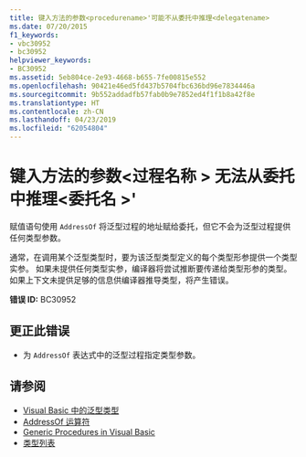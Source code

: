 ```yaml
---
title: 键入方法的参数<procedurename>'可能不从委托中推理<delegatename>
ms.date: 07/20/2015
f1_keywords:
- vbc30952
- bc30952
helpviewer_keywords:
- BC30952
ms.assetid: 5eb804ce-2e93-4668-b655-7fe00815e552
ms.openlocfilehash: 90421e46ed5fd437b5704fbc636bd96e7834446a
ms.sourcegitcommit: 9b552addadfb57fab0b9e7852ed4f1f1b8a42f8e
ms.translationtype: HT
ms.contentlocale: zh-CN
ms.lasthandoff: 04/23/2019
ms.locfileid: "62054804"
---
```

# <a name="type-arguments-for-method-procedurename-could-not-be-inferred-from-the-delegate-delegatename"></a>键入方法的参数\<过程名称 > 无法从委托中推理\<委托名 >'
赋值语句使用 `AddressOf` 将泛型过程的地址赋给委托，但它不会为泛型过程提供任何类型参数。  
  
 通常，在调用某个泛型类型时，要为该泛型类型定义的每个类型形参提供一个类型实参。 如果未提供任何类型实参，编译器将尝试推断要传递给类型形参的类型。 如果上下文未提供足够的信息供编译器推导类型，将产生错误。  
  
 **错误 ID:** BC30952  
  
## <a name="to-correct-this-error"></a>更正此错误  
  
- 为 `AddressOf` 表达式中的泛型过程指定类型参数。  
  
## <a name="see-also"></a>请参阅

- [Visual Basic 中的泛型类型](../../visual-basic/programming-guide/language-features/data-types/generic-types.md)
- [AddressOf 运算符](../../visual-basic/language-reference/operators/addressof-operator.md)
- [Generic Procedures in Visual Basic](../../visual-basic/programming-guide/language-features/data-types/generic-procedures.md)
- [类型列表](../../visual-basic/language-reference/statements/type-list.md)

